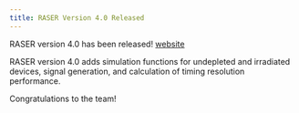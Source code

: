 ```yaml
---
title: RASER Version 4.0 Released
---
```


RASER version 4.0  has been released! [website](https://pypi.org/project/raser/4.0/)

RASER version 4.0 adds simulation functions for undepleted and irradiated devices, signal generation, and calculation of timing resolution performance.

Congratulations to the team!